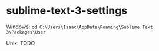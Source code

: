 # sublime-text-3-settings

Windows:
`cd C:\Users\Isaac\AppData\Roaming\Sublime Text 3\Packages\User`

Unix:
TODO
